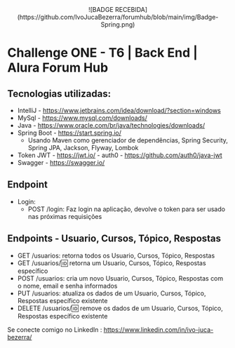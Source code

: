 <div align="center">
 ![BADGE RECEBIDA](https://github.com/IvoJucaBezerra/forumhub/blob/main/img/Badge-Spring.png)
 </div>


# Challenge ONE - T6 | Back End | Alura Forum Hub

## Tecnologias utilizadas:
* IntelliJ - https://www.jetbrains.com/idea/download/?section=windows
* MySql - https://www.mysql.com/downloads/
* Java - https://www.oracle.com/br/java/technologies/downloads/
* Spring Boot - https://start.spring.io/
  - Usando Maven como gerenciador de dependências, Spring Security, Spring JPA, Jackson, Flyway, Lombok
* Token JWT - https://jwt.io/ - auth0 - https://github.com/auth0/java-jwt
* Swagger - https://swagger.io/

## Endpoint
* Login:
  * POST /login: Faz login na aplicação, devolve o token para ser usado nas próximas requisições
 
## Endpoints - Usuario, Cursos, Tópico, Respostas
  - GET /usuarios: retorna todos os Usuario, Cursos, Tópico, Respostas
  - GET /usuarios/:id: retorna um Usuario, Cursos, Tópico, Respostas específico
  - POST /usuarios: cria um novo Usuario, Cursos, Tópico, Respostas com o nome, email e senha informados
  - PUT /usuarios: atualiza os dados de um Usuario, Cursos, Tópico, Respostas específico existente
  - DELETE /usuarios/:id: remove os dados de um Usuario, Cursos, Tópico, Respostas específico existente

Se conecte comigo no LinkedIn : https://www.linkedin.com/in/ivo-juca-bezerra/
